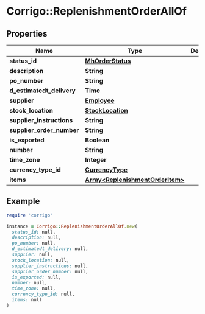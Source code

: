 # Corrigo::ReplenishmentOrderAllOf

## Properties

| Name | Type | Description | Notes |
| ---- | ---- | ----------- | ----- |
| **status_id** | [**MhOrderStatus**](MhOrderStatus.md) |  | [optional] |
| **description** | **String** |  | [optional] |
| **po_number** | **String** |  | [optional] |
| **d_estimatedt_delivery** | **Time** |  | [optional] |
| **supplier** | [**Employee**](Employee.md) |  | [optional] |
| **stock_location** | [**StockLocation**](StockLocation.md) |  | [optional] |
| **supplier_instructions** | **String** |  | [optional] |
| **supplier_order_number** | **String** |  | [optional] |
| **is_exported** | **Boolean** |  | [optional] |
| **number** | **String** |  | [optional] |
| **time_zone** | **Integer** |  | [optional] |
| **currency_type_id** | [**CurrencyType**](CurrencyType.md) |  | [optional] |
| **items** | [**Array&lt;ReplenishmentOrderItem&gt;**](ReplenishmentOrderItem.md) |  | [optional] |

## Example

```ruby
require 'corrigo'

instance = Corrigo::ReplenishmentOrderAllOf.new(
  status_id: null,
  description: null,
  po_number: null,
  d_estimatedt_delivery: null,
  supplier: null,
  stock_location: null,
  supplier_instructions: null,
  supplier_order_number: null,
  is_exported: null,
  number: null,
  time_zone: null,
  currency_type_id: null,
  items: null
)
```

